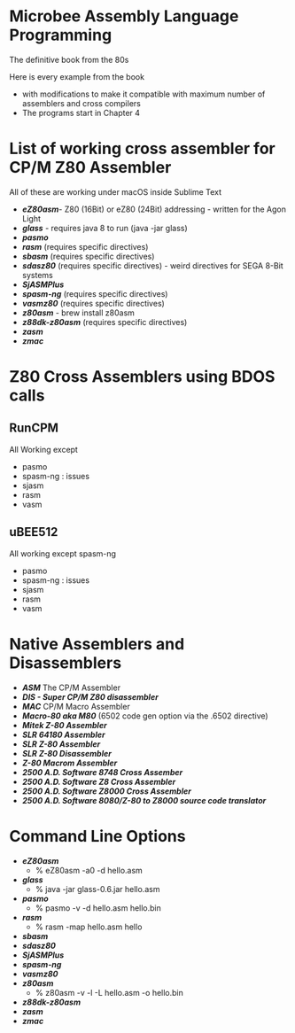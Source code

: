 # Microbee Assembly Language Programming
The definitive book from the 80s

Here is every example from the book
- with modifications to make it compatible with maximum number of assemblers and cross compilers
- The programs start in Chapter 4

# List of working cross assembler for CP/M Z80 Assembler # 
All of these are working under macOS inside Sublime Text
- ***eZ80asm***- Z80 (16Bit) or eZ80 (24Bit) addressing - written for the Agon Light
- ***glass*** - requires java 8 to run (java -jar glass)
- ***pasmo***
- ***rasm*** (requires specific directives)
- ***sbasm*** (requires specific directives)
- ***sdasz80*** (requires specific directives) - weird directives for SEGA 8-Bit systems
- ***SjASMPlus***
- ***spasm-ng*** (requires specific directives)
- ***vasmz80*** (requires specific directives)
- ***z80asm*** - brew install z80asm
- ***z88dk-z80asm*** (requires specific directives)
- ***zasm***
- ***zmac***

# Z80 Cross Assemblers using BDOS calls #
## RunCPM ##
All Working except
- pasmo
- spasm-ng : issues
- sjasm
- rasm
- vasm

## uBEE512 ##
All working except spasm-ng
- pasmo
- spasm-ng : issues
- sjasm
- rasm
- vasm

# Native Assemblers and Disassemblers # 
- ***ASM*** The CP/M Assembler
- ***DIS - Super CP/M Z80 disassembler***
- ***MAC*** CP/M Macro Assembler
- ***Macro-80 aka M80*** (6502 code gen option via the .6502 directive)
- ***Mitek Z-80 Assembler***
- ***SLR 64180 Assembler***
- ***SLR Z-80 Assembler***
- ***SLR Z-80 Disassembler***
- ***Z-80 Macrom Assembler***
- ***2500 A.D. Software 8748 Cross Assember***
- ***2500 A.D. Software Z8 Cross Assembler***
- ***2500 A.D. Software Z8000 Cross Assembler***
- ***2500 A.D. Software 8080/Z-80 to Z8000 source code translator***

# Command Line Options #
- ***eZ80asm***
  - % eZ80asm -a0 -d hello.asm
- ***glass*** 
  - % java -jar glass-0.6.jar hello.asm
- ***pasmo***
  - % pasmo -v -d hello.asm hello.bin
- ***rasm*** 
  - % rasm -map hello.asm hello
- ***sbasm*** 
- ***sdasz80*** 
- ***SjASMPlus***
- ***spasm-ng*** 
- ***vasmz80*** 
- ***z80asm***
  -  % z80asm -v -l -L hello.asm -o hello.bin
- ***z88dk-z80asm*** 
- ***zasm***
- ***zmac***
